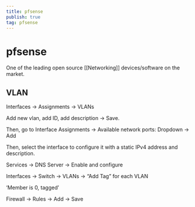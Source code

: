 ```yaml
---
title: pfsense
publish: true
tag: pfsense
---
```

# pfsense
One of the leading open source [[Networking]] devices/software on the market. 
## VLAN

Interfaces → Assignments → VLANs

Add new vlan, add ID, add description → Save.

Then, go to Interface Assignments → Available network ports: Dropdown → Add

Then, select the interface to configure it with a static IPv4 address and description.

Services → DNS Server → Enable and configure

Interfaces → Switch → VLANs → “Add Tag” for each VLAN

‘Member is 0, tagged’

Firewall → Rules → Add → Save